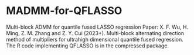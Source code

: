 # MADMM-for-QFLASSO
Multi-block ADMM  for quantile fused LASSO regression
Paper: X. F. Wu, H. Ming, Z. M. Zhang and Z. Y. Cui (2023+). Multi-block alternating direction method of multipliers for ultrahigh dimensional quantile fused regression.
The R code implementing QFLASSO is in the compressed package.
